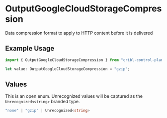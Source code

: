 # OutputGoogleCloudStorageCompression

Data compression format to apply to HTTP content before it is delivered

## Example Usage

```typescript
import { OutputGoogleCloudStorageCompression } from "cribl-control-plane/models";

let value: OutputGoogleCloudStorageCompression = "gzip";
```

## Values

This is an open enum. Unrecognized values will be captured as the `Unrecognized<string>` branded type.

```typescript
"none" | "gzip" | Unrecognized<string>
```
